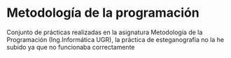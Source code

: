 # Metodología de la programación
Conjunto de prácticas realizadas en la asignatura Metodología de la Programación (Ing.Informática UGR), la práctica de esteganografía no la he subido ya que no funcionaba correctamente
